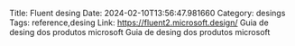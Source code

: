 Title: Fluent desing
Date: 2024-02-10T13:56:47.981660
Category: desings
Tags: reference,desing
Link: https://fluent2.microsoft.design/
Guia de desing dos produtos microsoft
Guia de desing dos produtos microsoft
